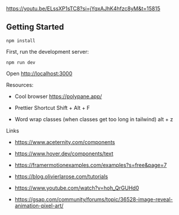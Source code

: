 https://youtu.be/ELssXP1sTC8?si=jYqxAJhK4hfzc8yM&t=15815


## Getting Started

```npm install```

First, run the development server:

```npm run dev```

Open [http://localhost:3000](http://localhost:3000)


Resources:

- Cool browser
https://polypane.app/

- Prettier Shortcut
Shift + Alt + F

- Word wrap classes (when classes get too long in tailwind)
alt + z

Links

- https://www.aceternity.com/components

- https://www.hover.dev/components/text

- https://framermotionexamples.com/examples?s=free&page=7

- https://blog.olivierlarose.com/tutorials

- https://www.youtube.com/watch?v=hoh_QrGUHd0

- https://gsap.com/community/forums/topic/36528-image-reveal-animation-pixel-art/